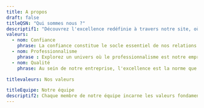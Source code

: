```yaml
--- 
title: A propos
draft: false
titleQSN: "Qui sommes nous ?"
descriptif1: "Découvrez l'excellence redéfinie à travers notre site, où la vision audacieuse de Killbeo Kingston prend forme. Au cœur de l'innovation et du service personnalisé, nous façonnons l'avenir avec une expertise qui transcende les attentes, offrant à nos clients un partenariat d'exception dans chaque facet de leurs ambitions. "
valeurs: 
  - nom: Confiance
    phrase: La confiance constitue le socle essentiel de nos relations avec chaque client, guidant chacune de nos actions et décisions.
  - nom: Professionnalisme 
    phrase : Explorez un univers où le professionnalisme est notre empreinte distinctive, et l'innovation, notre engagement constant envers l'excellence.
  - nom: Qualité
    phrase: Au sein de notre entreprise, l'excellence est la norme que nous visons, et la qualité demeure notre engagement constant.

titlevaleurs: Nos valeurs

titleEquipe: Notre équipe
descriptif2: Chaque membre de notre équipe incarne les valeurs fondamentales de notre organisation, apportant une énergie positive, une expertise pointue et un dévouement inégalé. Quels que soient les domaines d'intervention, ensemble, nous sommes prêt à affronter avec professionnalisme et passion tous les défis qui se présentent sur notre chemin.
---
```

